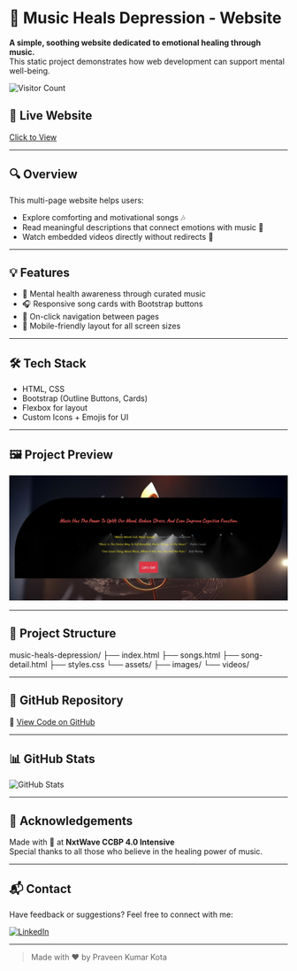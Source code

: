 # 🎵 Music Heals Depression - Website

**A simple, soothing website dedicated to emotional healing through music.**  
This static project demonstrates how web development can support mental well-being.

![Visitor Count](https://komarev.com/ghpvc/?username=praveenkumarkota-dev&label=Profile%20Views&color=0e75b6&style=flat)

## 🔗 Live Website  
[Click to View](https://praveenkumarkota-dev.github.io/music-heals-depression/)

---

## 🔍 Overview

This multi-page website helps users:
- Explore comforting and motivational songs 🎶
- Read meaningful descriptions that connect emotions with music 🧠
- Watch embedded videos directly without redirects 🎥
   
---

## 💡 Features

- 🧠 Mental health awareness through curated music
- 🎧 Responsive song cards with Bootstrap buttons
- 🔗 On-click navigation between pages
- 📱 Mobile-friendly layout for all screen sizes
 
---

## 🛠️ Tech Stack  
- HTML, CSS
- Bootstrap (Outline Buttons, Cards)
- Flexbox for layout
- Custom Icons + Emojis for UI
  
---

## 🖼️ Project Preview  
![Website Screenshot](./Screenshot_1.jpg)

---

## 📂 Project Structure
music-heals-depression/
├── index.html
├── songs.html
├── song-detail.html
├── styles.css
└── assets/
├── images/
└── videos/

---

## 📌 GitHub Repository

🔗 [View Code on GitHub](https://github.com/praveenkumarkota-dev/music-heals-depression)

---

## 📊 GitHub Stats  
![GitHub Stats](https://github-readme-stats.vercel.app/api?username=praveenkumarkota-dev&show_icons=true&theme=radical)

---

## 🙌 Acknowledgements

Made with 💙 at **NxtWave CCBP 4.0 Intensive**  
Special thanks to all those who believe in the healing power of music.

---

## 📬 Contact

Have feedback or suggestions? Feel free to connect with me:

[![LinkedIn](https://img.shields.io/badge/-LinkedIn-blue?style=flat&logo=linkedin)](https://www.linkedin.com/in/praveen-kumar-kota)

---

> Made with ❤️ by Praveen Kumar Kota

